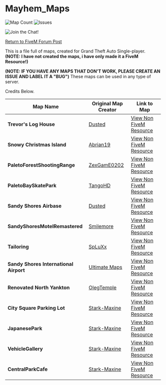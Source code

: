 # Mayhem_Maps
![Map Count](https://img.shields.io/badge/Map%20Count-13-critical?style=for-the-badge&logo=github) ![Issues](https://img.shields.io/github/issues/MayhemStudios/FiveMReadyMaps?style=for-the-badge&logo=github-critical)

![Join the Chat!](https://discord.gg/dsYrH7jw)


[Return to FiveM Forum Post](https://forum.cfx.re/t/free-single-player-map-pack-converted-to-fivem-ready/4937095)

This is a file full of maps, created for Grand Theft Auto Single-player. **(NOTE: I have not created the maps, i have only made it a FiveM Resource!)**

**(NOTE: IF YOU HAVE ANY MAPS THAT DON'T WORK, PLEASE CREATE AN ISSUE AND LABEL IT A "BUG")**
These maps can be used in any type of server.

Credits Below.

Map Name | Original Map Creator | Link to Map| 
|--|--|--|
**Trevor's Log House** | [Dusted](https://www.gta5-mods.com/users/Dusted) | [View Non FiveM Resource](https://www.gta5-mods.com/maps/trevor-philips-s-log-house) |
**Snowy Christmas Island** | [Abrian19](https://www.gta5-mods.com/users/Abrian19) | [View Non FiveM Resource](https://www.gta5-mods.com/maps/snowy-christmas-island-menyoo) |
**PaletoForestShootingRange** | [ZexGamE0202](https://www.gta5-mods.com/users/ZexGamE0202) | [View Non FiveM Resource](https://www.gta5-mods.com/maps/chumashbeachhouse-v1) |
**PaletoBaySkatePark** | [TangoHD](https://www.gta5-mods.com/users/TangoHD) | [View Non FiveM Resource](https://www.gta5-mods.com/maps/paleto-bay-skate-park-ymap) |
**Sandy Shores Airbase** | [Dusted](https://www.gta5-mods.com/users/Dusted) | [View Non FiveM Resource](https://www.gta5-mods.com/maps/sandy-shores-airbase) |
**SandyShoresMotelRemastered** | [Smilemore](https://www.gta5-mods.com/users/Smilemore) | [View Non FiveM Resource](https://www.gta5-mods.com/maps/sandy-shores-motel-remastered) |
**Tailoring** | [SpLuXx](https://www.gta5-mods.com/users/SpLuXx) | [View Non FiveM Resource](https://www.gta5-mods.com/maps/mlo-tailoring-sp-altv) |
**Sandy Shores International Airport** | [Ultimate Maps](https://www.gta5-mods.com/users/Ultimate%20Maps) | [View Non FiveM Resource](https://www.gta5-mods.com/maps/new-sandy-shores-international-airport) |
**Renovated North Yankton** | [OlegTemple](https://www.gta5-mods.com/users/OlegTemple) | [View Non FiveM Resource](https://www.gta5-mods.com/maps/renovated-north-yankton-olegtemple) |
**City Square Parking Lot** | [Stark-Maxine](https://www.gta5-mods.com/users/Stark-Maxine) | [View Non FiveM Resource](https://www.gta5-mods.com/maps/city-square-parking-lot-stark-maxine) |
**JapanesePark** | [Stark-Maxine](https://www.gta5-mods.com/users/Stark-Maxine) | [View Non FiveM Resource](https://www.gta5-mods.com/maps/japanese-park) |
**VehicleGallery** | [Stark-Maxine](https://www.gta5-mods.com/users/Stark-Maxine) | [View Non FiveM Resource](https://www.gta5-mods.com/maps/vehicle-gallery-editing-stark-maxine) |
**CentralParkCafe** | [Stark-Maxine](https://www.gta5-mods.com/users/Stark-Maxine) | [View Non FiveM Resource](https://www.gta5-mods.com/maps/central-park-cafe) |
